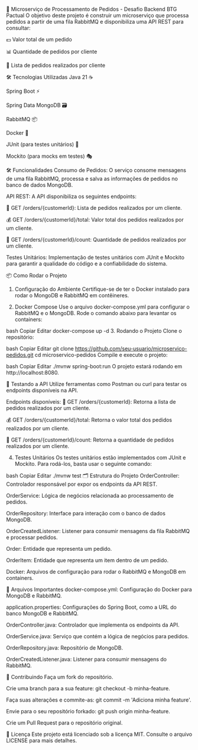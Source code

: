 🚀 Microserviço de Processamento de Pedidos - Desafio Backend BTG Pactual
O objetivo deste projeto é construir um microserviço que processa pedidos a partir de uma fila RabbitMQ e disponibiliza uma API REST para consultar:

💵 Valor total de um pedido

📊 Quantidade de pedidos por cliente

📝 Lista de pedidos realizados por cliente

🛠 Tecnologias Utilizadas
Java 21 ☕

Spring Boot ⚡

Spring Data MongoDB 🗃️

RabbitMQ 📦

Docker 🐋

JUnit (para testes unitários) 🧪

Mockito (para mocks em testes) 🎭

🛠 Funcionalidades
Consumo de Pedidos: O serviço consome mensagens de uma fila RabbitMQ, processa e salva as informações de pedidos no banco de dados MongoDB.

API REST: A API disponibiliza os seguintes endpoints:

🛒 GET /orders/{customerId}: Lista de pedidos realizados por um cliente.

💰 GET /orders/{customerId}/total: Valor total dos pedidos realizados por um cliente.

🔢 GET /orders/{customerId}/count: Quantidade de pedidos realizados por um cliente.

Testes Unitários: Implementação de testes unitários com JUnit e Mockito para garantir a qualidade do código e a confiabilidade do sistema.

📦 Como Rodar o Projeto
1. Configuração do Ambiente
Certifique-se de ter o Docker instalado para rodar o MongoDB e RabbitMQ em contêineres.

2. Docker Compose
Use o arquivo docker-compose.yml para configurar o RabbitMQ e o MongoDB. Rode o comando abaixo para levantar os containers:

bash
Copiar
Editar
docker-compose up -d
3. Rodando o Projeto
Clone o repositório:

bash
Copiar
Editar
git clone https://github.com/seu-usuario/microservico-pedidos.git
cd microservico-pedidos
Compile e execute o projeto:

bash
Copiar
Editar
./mvnw spring-boot:run
O projeto estará rodando em http://localhost:8080.

🧪 Testando a API
Utilize ferramentas como Postman ou curl para testar os endpoints disponíveis na API.

Endpoints disponíveis:
🛒 GET /orders/{customerId}: Retorna a lista de pedidos realizados por um cliente.

💰 GET /orders/{customerId}/total: Retorna o valor total dos pedidos realizados por um cliente.

🔢 GET /orders/{customerId}/count: Retorna a quantidade de pedidos realizados por um cliente.

4. Testes Unitários
Os testes unitários estão implementados com JUnit e Mockito. Para rodá-los, basta usar o seguinte comando:

bash
Copiar
Editar
./mvnw test
🗂️ Estrutura do Projeto
OrderController: Controlador responsável por expor os endpoints da API REST.

OrderService: Lógica de negócios relacionada ao processamento de pedidos.

OrderRepository: Interface para interação com o banco de dados MongoDB.

OrderCreatedListener: Listener para consumir mensagens da fila RabbitMQ e processar pedidos.

Order: Entidade que representa um pedido.

OrderItem: Entidade que representa um item dentro de um pedido.

Docker: Arquivos de configuração para rodar o RabbitMQ e MongoDB em containers.

📑 Arquivos Importantes
docker-compose.yml: Configuração do Docker para MongoDB e RabbitMQ.

application.properties: Configurações do Spring Boot, como a URL do banco MongoDB e RabbitMQ.

OrderController.java: Controlador que implementa os endpoints da API.

OrderService.java: Serviço que contém a lógica de negócios para pedidos.

OrderRepository.java: Repositório de MongoDB.

OrderCreatedListener.java: Listener para consumir mensagens do RabbitMQ.

🤝 Contribuindo
Faça um fork do repositório.

Crie uma branch para a sua feature: git checkout -b minha-feature.

Faça suas alterações e commite-as: git commit -m 'Adiciona minha feature'.

Envie para o seu repositório forkado: git push origin minha-feature.

Crie um Pull Request para o repositório original.

📝 Licença
Este projeto está licenciado sob a licença MIT. Consulte o arquivo LICENSE para mais detalhes.
